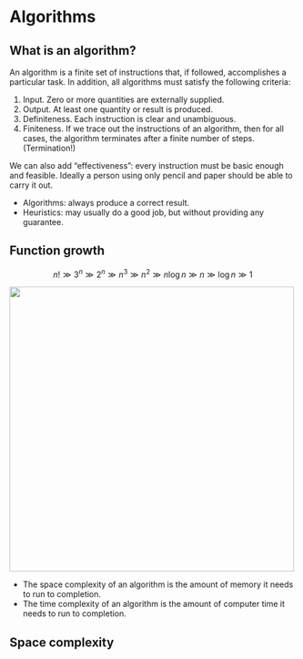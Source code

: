# Algorithms

## What is an algorithm?

An algorithm is a finite set of instructions that, if followed, accomplishes a particular task. In addition, all algorithms must satisfy the following criteria:
1. Input. Zero or more quantities are externally supplied.
2. Output. At least one quantity or result is produced.
3. Definiteness. Each instruction is clear and unambiguous.
4. Finiteness. If we trace out the instructions of an algorithm, then for all cases, the algorithm terminates after a finite number of steps.
 (Termination!)

We can also add “effectiveness”: every instruction must be basic enough and feasible. Ideally a person using only pencil and paper should be able to carry it out.

- Algorithms: always produce a correct result.
- Heuristics: may usually do a good job, but without providing any guarantee.

## Function growth

$$n! \gg 3^n \gg 2^n \gg n^3 \gg n^2 \gg n\log{n} \gg n \gg \log{n} \gg 1$$

<img src="/img/algorithms/big-o-functions.png" width="500px"/>

- The space complexity of an algorithm is the amount of memory it needs to run to completion.
- The time complexity of an algorithm is the amount of computer time it needs to run to completion.

## Space complexity


